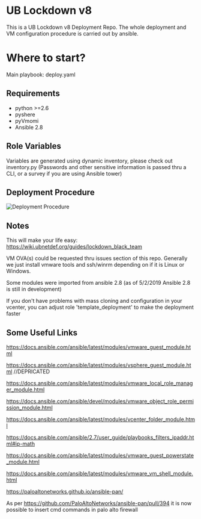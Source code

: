 UB Lockdown v8
=========
This is a UB Lockdown v8 Deployment Repo. The whole deployment and VM configuration procedure is carried out by ansible.

Where to start?
=========
Main playbook: deploy.yaml

Requirements
------------
- python >=2.6
- pyshere
- pyVmomi
- Ansible 2.8

Role Variables
--------------
Variables are generated using dynamic inventory, please check out inventory.py
(Passwords and other sensitive information is passed thru a CLI, or a survey if you are using Ansible tower)

Deployment Procedure
--------------
![Deployment Procedure](https://user-images.githubusercontent.com/35672535/73682204-e84e4c80-468d-11ea-96a0-fce0da6757c5.png)

Notes
--------------
This will make your life easy: https://wiki.ubnetdef.org/guides/lockdown_black_team

VM OVA(s) could be requested thru issues section of this repo. Generally we just install vmware tools and ssh/winrm depending on if it is Linux or Windows.

Some modules were imported from ansible 2.8 (as of 5/2/2019 Ansible 2.8 is still in development)

If you don't have problems with mass cloning and configuration in your vcenter, you can adjust role 'template_deployment' to make the deployment faster

Some Useful Links
------------------
https://docs.ansible.com/ansible/latest/modules/vmware_guest_module.html

https://docs.ansible.com/ansible/latest/modules/vsphere_guest_module.html //DEPRICATED

https://docs.ansible.com/ansible/latest/modules/vmware_local_role_manager_module.html

https://docs.ansible.com/ansible/devel/modules/vmware_object_role_permission_module.html

https://docs.ansible.com/ansible/latest/modules/vcenter_folder_module.html

https://docs.ansible.com/ansible/2.7/user_guide/playbooks_filters_ipaddr.html#ip-math

https://docs.ansible.com/ansible/latest/modules/vmware_guest_powerstate_module.html

https://docs.ansible.com/ansible/latest/modules/vmware_vm_shell_module.html

https://paloaltonetworks.github.io/ansible-pan/

As per https://github.com/PaloAltoNetworks/ansible-pan/pull/394 it is now possible to insert cmd commands in palo alto firewall
